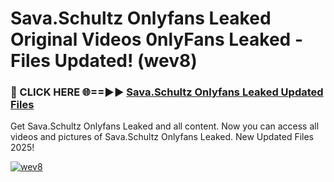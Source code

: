 # Sava.Schultz Onlyfans Leaked Original Videos 0nlyFans Leaked - Files Updated! (wev8)

<h3>🔴 CLICK HERE 🌐==►► <a href="https://tinyurl.com/4seja8ks" rel="nofollow">Sava.Schultz Onlyfans Leaked Updated Files</a></h3>

Get Sava.Schultz Onlyfans Leaked and all content. Now you can access all videos and pictures of Sava.Schultz Onlyfans Leaked. New Updated Files 2025!

[![wev8](https://i.imgur.com/EWjZXRe.gif)](https://tinyurl.com/4seja8ks)
